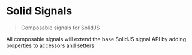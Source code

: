 # Solid Signals

> Composable signals for SolidJS

All composable signals will extend the base SolidJS signal API by adding properties to accessors and setters
